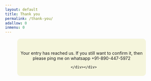 ```yaml
---
layout: default
title: Thank you
permalink: /thank-you/
adallow: 0
inmenu: 0
---
```

 
   
   <link rel="stylesheet" href="https://maxcdn.bootstrapcdn.com/font-awesome/4.5.0/css/font-awesome.min.css">
   
   <div class="cont">
        <div class="">
        <div class="thanks thum"><i class="fa fa-thumbs-up fa-5x"></i><br><p>Your entry has reached us. If you still want to confirm it, then please ping me on whatsapp +91-890-447-5972 </p>

      </div></div>
      

 <style>
     
         
         .cont {
            width: 90%;
            margin: 0 auto;
            margin-bottom: 500px;
            
     
     
     }
     
     .thanks {
    width: 90%;
    margin: 0px auto;
    padding: 8px;
    border-width: 0px;
    background-color: beige;
    border-radius: 11px;
    }
     
     
     .thum {
    text-align: center;
    
    }
    
     .fa-thumbs-up {
    color: #1BBC9B;
    }
     
 </style>